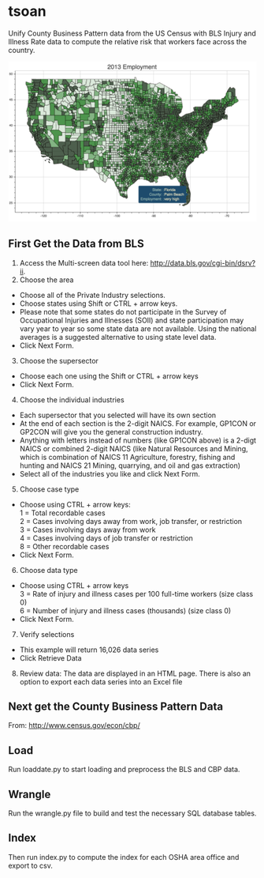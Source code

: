 # tsoan
Unify County Business Pattern data from the US Census with BLS Injury and Illness Rate data to compute the relative risk that workers face across the country.

![Employment Data Choropleth](https://github.com/oshadatasci/tsoan/blob/master/images/CBP_CHOROPLETH.png)

## First Get the Data from BLS    
1. Access the Multi-screen data tool here: http://data.bls.gov/cgi-bin/dsrv?ii.    
2. Choose the area    
- Choose all of the Private Industry selections.    
- Choose states using Shift or CTRL + arrow keys.    
- Please note that some states do not participate in the Survey of Occupational Injuries and Illnesses (SOII) and state participation may vary year to year so some state data are not available. Using the national averages is a suggested alternative to using state level data.    
- Click Next Form.
3. Choose the supersector    
- Choose each one using the Shift or CTRL + arrow keys    
- Click Next Form.    
4. Choose the individual industries    
- Each supersector that you selected will have its own section    
- At the end of each section is the 2-digit NAICS. For example, GP1CON or GP2CON will give you the general construction industry.    
- Anything with letters instead of numbers (like GP1CON above) is a 2-digt NAICS or combined 2-digit NAICS (like Natural Resources and Mining, which is combination of NAICS 11 Agriculture, forestry, fishing and hunting and NAICS 21 Mining, quarrying, and oil and gas extraction)    
- Select all of the industries you like and click Next Form.    
5. Choose case type    
- Choose using CTRL + arrow keys:    
		1 = Total recordable cases    
		2 = Cases involving days away from work, job transfer, or restriction    
		3 = Cases involving days away from work    
		4 = Cases involving days of job transfer or restriction    
		8 = Other recordable cases    
- Click Next Form.    
6. Choose data type    
- Choose using CTRL + arrow keys    
		3 = Rate of injury and illness cases per 100 full-time workers (size class 0)    
        6 = Number of injury and illness cases (thousands) (size class 0)    
- Click Next Form.    
7. Verify selections    
- This example will return 16,026 data series    
- Click Retrieve Data    
8. Review data: The data are displayed in an HTML page. There is also an option to export each data series into an Excel file    

## Next get the County Business Pattern Data     
From: http://www.census.gov/econ/cbp/ 

## Load
Run loaddate.py to start loading and preprocess the BLS and CBP data.

## Wrangle
Run the wrangle.py file to build and test the necessary SQL database tables.

## Index
Then run index.py to compute the index for each OSHA area office and export to csv.